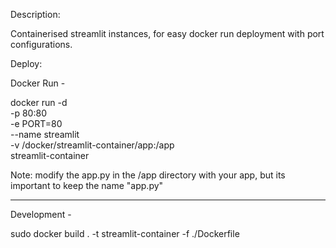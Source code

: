 Description:

Containerised streamlit instances, for easy docker run deployment with port configurations. 

Deploy:


Docker Run - 

docker run -d \
   -p 80:80 \
   -e PORT=80 \
   --name streamlit \
   -v /docker/streamlit-container/app:/app \
   streamlit-container


Note: modify the app.py in the /app directory with your app, but its important to keep the name "app.py"

------

Development - 

sudo docker build . -t streamlit-container -f ./Dockerfile
